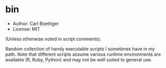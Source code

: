 # bin

- Author: Carl Boettiger 
- License: MIT 

(Unless otherwise noted in script comments).


Random collection of handy executable scripts I sometimes have in my path. Note that different scripts assume various runtime environments are available (R, Ruby, Python) and may not be well suited to general use. 


